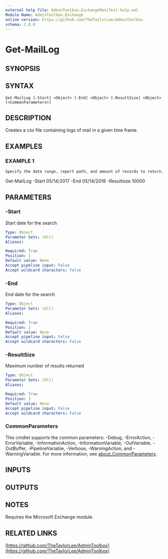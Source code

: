 ```yaml
---
external help file: AdminToolbox.ExchangeManifest-help.xml
Module Name: AdminToolbox.Exchange
online version: https://github.com/TheTaylorLee/AdminToolbox
schema: 2.0.0
---
```


# Get-MailLog

## SYNOPSIS

## SYNTAX

```
Get-MailLog [-Start] <Object> [-End] <Object> [-ResultSize] <Object> [<CommonParameters>]
```

## DESCRIPTION
Creates a csv file containing logs of mail in a given time frame.

## EXAMPLES

### EXAMPLE 1
```
Specify the date range, report path, and amount of records to return.
```

Get-MailLog -Start 05/14/2017 -End 05/14/2018 -Resultsize 10000

## PARAMETERS

### -Start
Start date for the search

```yaml
Type: Object
Parameter Sets: (All)
Aliases:

Required: True
Position: 1
Default value: None
Accept pipeline input: False
Accept wildcard characters: False
```

### -End
End date for the search

```yaml
Type: Object
Parameter Sets: (All)
Aliases:

Required: True
Position: 2
Default value: None
Accept pipeline input: False
Accept wildcard characters: False
```

### -ResultSize
Maximum number of results returned

```yaml
Type: Object
Parameter Sets: (All)
Aliases:

Required: True
Position: 3
Default value: None
Accept pipeline input: False
Accept wildcard characters: False
```

### CommonParameters
This cmdlet supports the common parameters: -Debug, -ErrorAction, -ErrorVariable, -InformationAction, -InformationVariable, -OutVariable, -OutBuffer, -PipelineVariable, -Verbose, -WarningAction, and -WarningVariable. For more information, see [about_CommonParameters](http://go.microsoft.com/fwlink/?LinkID=113216).

## INPUTS

## OUTPUTS

## NOTES
Requires the Microsoft Exchange module.

## RELATED LINKS

[https://github.com/TheTaylorLee/AdminToolbox](https://github.com/TheTaylorLee/AdminToolbox)

